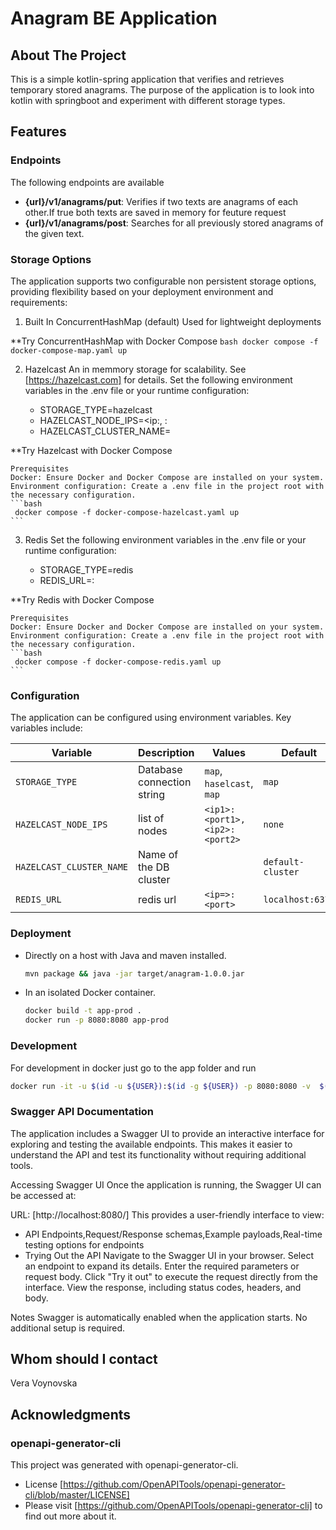 
# Anagram BE Application

 
## About The Project
This is a simple kotlin-spring application that verifies and retrieves temporary stored anagrams.
The purpose of the application is to look into kotlin with springboot and experiment with different storage types.
 
## Features

### Endpoints
 The following endpoints are available 
  - **{url}/v1/anagrams/put**: Verifies if two texts are anagrams of each other.If true both texts are saved in memory for feuture request
  - **{url}/v1/anagrams/post**: Searches for all previously stored anagrams of the given text.

### Storage Options
The application supports two configurable non persistent storage options, providing flexibility based on your deployment environment and requirements:

1. Built In ConcurrentHashMap (default)
   Used for lightweight deployments 

  **Try ConcurrentHashMap with Docker Compose
    ```bash
     docker compose -f docker-compose-map.yaml up
    ```  

2. Hazelcast 
   An in memmory storage for scalability. 
   See [https://hazelcast.com] for details.
   Set the following environment variables in the .env file or your runtime configuration:

    - STORAGE_TYPE=hazelcast
    - HAZELCAST_NODE_IPS=<ip:<port>, <ip>:<port>
    - HAZELCAST_CLUSTER_NAME=<hazelcast-cluster-name>


  **Try Hazelcast with Docker Compose

    Prerequisites
    Docker: Ensure Docker and Docker Compose are installed on your system.
    Environment configuration: Create a .env file in the project root with the necessary configuration.
    ```bash
     docker compose -f docker-compose-hazelcast.yaml up
    ```   

3. Redis
   Set the following environment variables in the .env file or your runtime configuration:

    - STORAGE_TYPE=redis
    - REDIS_URL=<ip>:<port>

  **Try Redis with Docker Compose

    Prerequisites
    Docker: Ensure Docker and Docker Compose are installed on your system.
    Environment configuration: Create a .env file in the project root with the necessary configuration.
    ```bash
     docker compose -f docker-compose-redis.yaml up
    ```  
 
### Configuration
The application can be configured using environment variables. Key variables include:

| Variable                  | Description                   |Values                       | Default          |
|---------------------------|------------------------------------|------------------------|------------------|
| `STORAGE_TYPE`            | Database connection string    |`map`, `haselcast`, `map`    | `map`            |
| `HAZELCAST_NODE_IPS`      | list of nodes                 |`<ip1>:<port1>,<ip2>:<port2>`| `none`           |
| `HAZELCAST_CLUSTER_NAME`  | Name of the DB cluster        |                             | `default-cluster`|
| `REDIS_URL`               | redis url                     |      `<ip=>:<port>`         | `localhost:6379` |




### Deployment 

  - Directly on a host with Java and maven installed.
    ```bash
    mvn package && java -jar target/anagram-1.0.0.jar
    ```

  - In an isolated Docker container.
    ```bash
    docker build -t app-prod .
    docker run -p 8080:8080 app-prod
    ```

  
 
### Development 
For development in docker just go to the app folder and run
```bash
docker run -it -u $(id -u ${USER}):$(id -g ${USER}) -p 8080:8080 -v  $(pwd):/app maven:3.9.9-eclipse-temurin-21 bash
```
 
### Swagger API Documentation

The application includes a Swagger UI to provide an interactive interface for exploring and testing the available endpoints. 
This makes it easier to understand the API and test its functionality without requiring additional tools.

Accessing Swagger UI
Once the application is running, the Swagger UI can be accessed at:

URL: [http://localhost:8080/]
This provides a user-friendly interface to view:

- API Endpoints,Request/Response schemas,Example payloads,Real-time testing options for endpoints
- Trying Out the API
    Navigate to the Swagger UI in your browser.
    Select an endpoint to expand its details.
    Enter the required parameters or request body.
    Click "Try it out" to execute the request directly from the interface.
    View the response, including status codes, headers, and body.

Notes
Swagger is automatically enabled when the application starts. No additional setup is required.

 
## Whom should I contact
Vera Voynovska

## Acknowledgments

### openapi-generator-cli
This project was generated with openapi-generator-cli. 
 - License  [https://github.com/OpenAPITools/openapi-generator-cli/blob/master/LICENSE]
 - Please visit [https://github.com/OpenAPITools/openapi-generator-cli] to find out more about it.



 